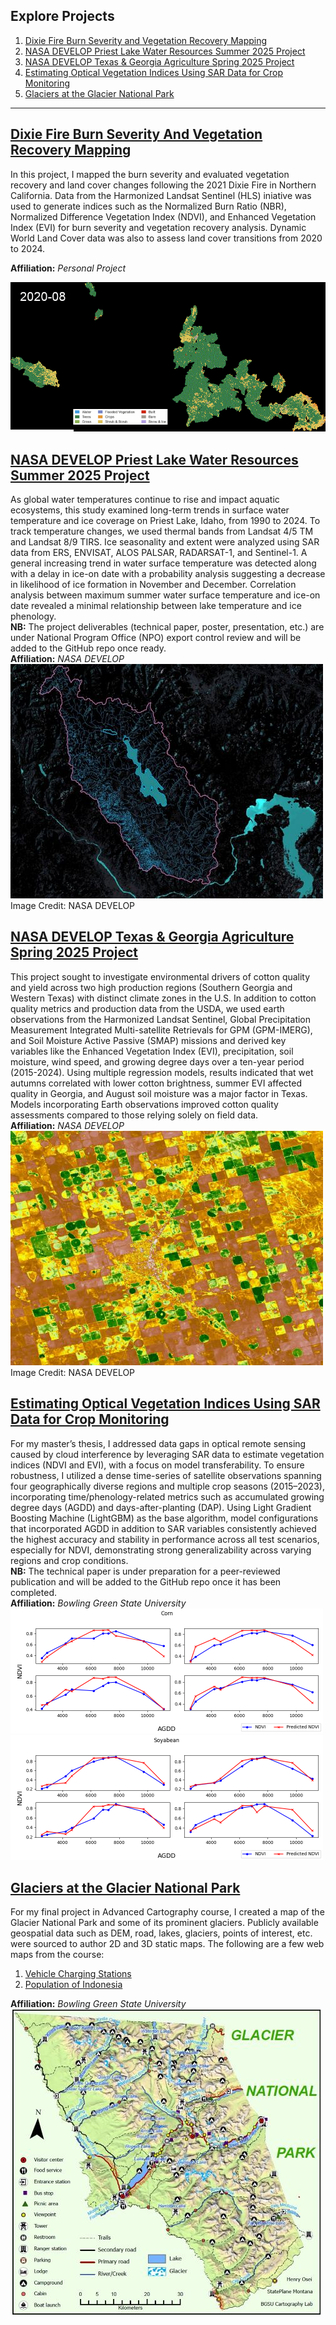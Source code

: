 ## Explore Projects

1. [Dixie Fire Burn Severity and Vegetation Recovery Mapping](#dixie-fire-burn-severity-and-vegetation-recovery-mapping)
2. [NASA DEVELOP Priest Lake Water Resources Summer 2025 Project](#nasa-develop-priest--lake-water-resources-summer-2025-project)
3. [NASA DEVELOP Texas & Georgia Agriculture Spring 2025 Project](#nasa-develop-texas--georgia-agriculture-spring-2025-project)
4. [Estimating Optical Vegetation Indices Using SAR Data for Crop Monitoring](#estimating-optical-vegetation-indices-using-sar-data-for-crop-monitoring)
5. [Glaciers at the Glacier National Park](#glaciers-at-the-glacier-national-park)


---

## [Dixie Fire Burn Severity And Vegetation Recovery Mapping](https://henry-os.github.io/DixieFire_Monitoring/)
In this project, I mapped the burn severity and evaluated vegetation recovery and land cover changes following the 2021 Dixie Fire in Northern California. Data from the Harmonized Landsat Sentinel (HLS) iniative was used to generate indices such as the Normalized Burn Ratio (NBR), Normalized Difference Vegetation Index (NDVI), and Enhanced Vegetation Index (EVI) for burn severity and vegetation recovery analysis. Dynamic World Land Cover data was also to assess land cover transitions from 2020 to 2024. 

**Affiliation:** *Personal Project*

![](images/dw_change_detection.gif)


## [NASA DEVELOP Priest Lake Water Resources Summer 2025 Project](https://github.com/Henry-Os/PriestLake_NASADevelop_Sum25)
As global water temperatures continue to rise and impact aquatic ecosystems, this study examined long-term trends in surface water temperature and ice coverage on Priest Lake, Idaho, from 1990 to 2024. To track temperature changes, we used thermal bands from Landsat 4/5 TM and Landsat 8/9 TIRS. Ice seasonality and extent were analyzed using SAR data from ERS, ENVISAT, ALOS PALSAR, RADARSAT-1, and Sentinel-1. A general increasing trend in water surface temperature was detected along with a delay in ice-on date with a probability analysis suggesting a decrease in likelihood of ice formation in November and December. Correlation analysis between maximum summer water surface temperature and ice-on date revealed a minimal relationship between lake temperature and ice phenology.   
**NB:** The project deliverables (technical paper, poster, presentation, etc.) are under National Program Office (NPO) export control review and will be added to the GitHub repo once ready.  
**Affiliation:** *NASA DEVELOP*  
![](images/develop_sum25.jpg)  
Image Credit: NASA DEVELOP


## [NASA DEVELOP Texas & Georgia Agriculture Spring 2025 Project](https://github.com/Henry-Os/Texas-GeorgiaAg-NASA-Develop-.git)
This project sought to investigate environmental drivers of cotton quality and yield across two high production regions (Southern Georgia and Western Texas) with distinct climate zones in the U.S. In addition to cotton quality metrics and production data from the USDA, we used earth observations from the Harmonized Landsat Sentinel,  Global Precipitation Measurement Integrated Multi-satellite Retrievals for GPM (GPM-IMERG), and Soil Moisture Active Passive (SMAP) missions and derived key variables like the Enhanced Vegetation Index (EVI), precipitation, soil moisture, wind speed, and growing degree days over a ten-year period (2015-2024). Using multiple regression models, results indicated that wet autumns correlated with lower cotton brightness, summer EVI affected quality in Georgia, and August soil moisture was a major factor in Texas. Models incorporating Earth observations improved cotton quality assessments compared to those relying solely on field data.  
**Affiliation:** *NASA DEVELOP*  
![](images/develop_pic.jpg)  
Image Credit: NASA DEVELOP


## [Estimating Optical Vegetation Indices Using SAR Data for Crop Monitoring](https://github.com/Henry-Os/Thesis_project.git)
For my master’s thesis, I addressed data gaps in optical remote sensing caused by cloud interference by leveraging SAR data to estimate vegetation indices (NDVI and EVI), with a focus on model transferability. To ensure robustness, I utilized a dense time-series of satellite observations spanning four geographically diverse regions and multiple crop seasons (2015–2023), incorporating time/phenology-related metrics such as accumulated growing degree days (AGDD) and days-after-planting (DAP). Using Light Gradient Boosting Machine (LightGBM) as the base algorithm, model configurations that incorporated AGDD in addition to SAR variables consistently achieved the highest accuracy and stability in performance across all test scenarios, especially for NDVI, demonstrating strong generalizability across varying regions and crop conditions.  
**NB:** The technical paper is under preparation for a peer-reviewed publication and will be added to the GitHub repo once it has been completed.  
**Affiliation:** *Bowling Green State University*    
![](images/actual_vs_predicted_NDVI_corn.png) ![](images/actual_vs_predicted_NDVI_soya.png)


## [Glaciers at the Glacier National Park](https://github.com/Henry-Os/Maps.git)
For my final project in Advanced Cartography course, I created a map of the Glacier National Park and some of its prominent glaciers. Publicly available geospatial data such as DEM, road, lakes, glaciers, points of interest, etc. were sourced to author 2D and 3D static maps. The following are a few web maps from the course:  
1. [Vehicle Charging Stations](https://bgsu.maps.arcgis.com/apps/dashboards/4474131d29aa4806916b92f895b3dd48)  
2. [Population of Indonesia](https://bgsu.maps.arcgis.com/apps/instant/sidebar/index.html?appid=ccb1806317b6448abae807580e4b0df0)
  
**Affiliation:** *Bowling Green State University*  
![](images/glacier_web.jpg)
